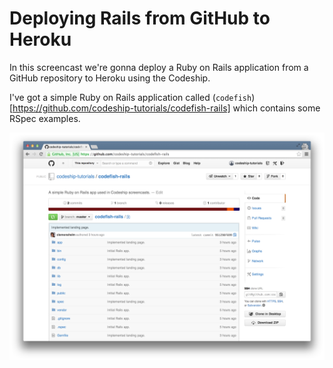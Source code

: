 Deploying Rails from GitHub to Heroku
======================

In this screencast we're gonna deploy a Ruby on Rails application from a GitHub repository to Heroku using the Codeship.

I've got a simple Ruby on Rails application called (`codefish`)[https://github.com/codeship-tutorials/codefish-rails] which contains some RSpec examples.

![GitHub codefish-rails](../screenshots/codefish-rails.png)
